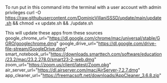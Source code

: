 To run put in this command into the terminal with a user account with admin privileges
curl -O https://raw.githubusercontent.com/DominicVillaniSSSD/update/main/update.sh && chmod +x update.sh && ./update.sh

This will update these apps from these sources
google_chrome_url="https://dl.google.com/chrome/mac/universal/stable/GGRO/googlechrome.dmg"
google_drive_url="https://dl.google.com/drive-file-stream/GoogleDrive.dmg"
smart_notebook_url="https://downloads.smarttech.com/software/education/23.2/mac/23.2.278.0/smart23-2-web.dmg"
zoom_url="https://zoom.us/client/latest/Zoom.pkg"
air_server_url="https://dl.airserver.com/mac/AirServer-7.2.7.dmg"
app_cleaner_url="https://freemacsoft.net/downloads/AppCleaner_3.6.8.zip"
